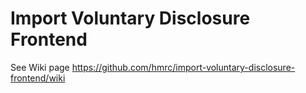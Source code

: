 
# Import Voluntary Disclosure Frontend

See Wiki page https://github.com/hmrc/import-voluntary-disclosure-frontend/wiki

